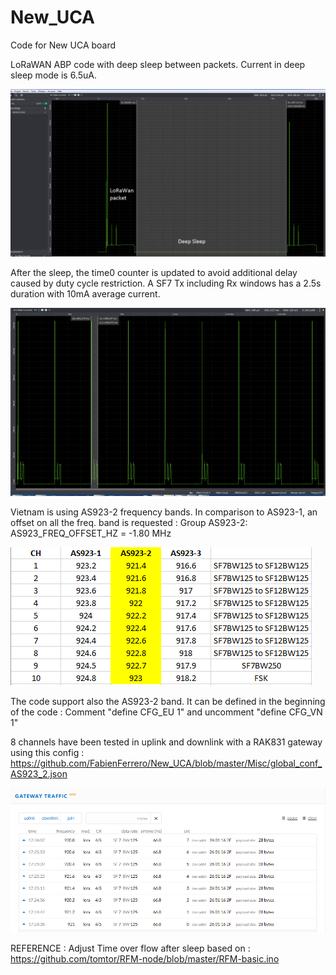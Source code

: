 # New_UCA
Code for New UCA board

LoRaWAN ABP code with deep sleep between packets.
Current in deep sleep mode is 6.5uA.

![LoRaWan power](https://github.com/FabienFerrero/New_UCA/blob/master/Misc/lorawan.png "LoRaWan power")

After the sleep, the time0 counter is updated to avoid additional delay caused by duty cycle restriction.
A SF7 Tx including Rx windows has a 2.5s duration with 10mA average current.

![LoRaWan power](https://github.com/FabienFerrero/New_UCA/blob/master/Misc/lorawan2.png "LoRaWan power")


Vietnam is using AS923-2 frequency bands. In comparison to AS923-1, an offset on all the freq. band is requested :
Group AS923-2: AS923_FREQ_OFFSET_HZ  = -1.80 MHz

![LoRaWan power](https://github.com/FabienFerrero/New_UCA/blob/master/Misc/AS923-2.png "LoRaWan power")


The code support also the AS923-2 band.
It can be defined in the beginning of the code : 
Comment "define CFG_EU 1" and uncomment "define CFG_VN 1"

8 channels have been tested in uplink and downlink with a RAK831 gateway using this config :
https://github.com/FabienFerrero/New_UCA/blob/master/Misc/global_conf_AS923_2.json

![LoRaWan power](https://github.com/FabienFerrero/New_UCA/blob/master/Misc/VN_bands.png "LoRaWan power")

REFERENCE : 
Adjust Time over flow after sleep based on : 
https://github.com/tomtor/RFM-node/blob/master/RFM-basic.ino

